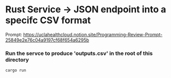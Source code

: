 # Rust Service -> JSON endpoint into a specifc CSV format 

Prompt: https://uclahealthcloud.notion.site/Programming-Review-Prompt-25849e2e76c04a9197cf68f654a6295b

### Run the servce to produce 'outputs.csv' in the root of this directory 

`cargo run`
